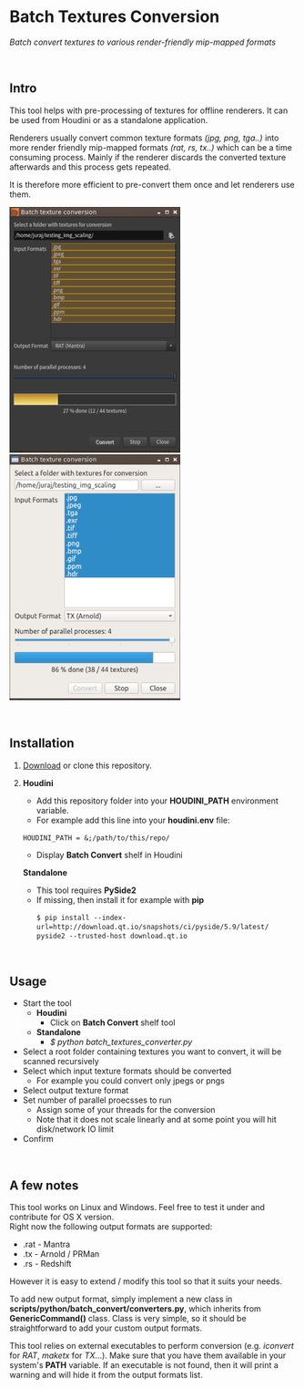 Batch Textures Conversion
=========================
*Batch convert textures to various render-friendly mip-mapped formats*

<br>

Intro
-----
This tool helps with pre-processing of textures for offline renderers. It can be used from Houdini or as a standalone application.

Renderers usually convert common texture formats *(jpg, png, tga..)* into more render friendly mip-mapped formats *(rat, rs, tx..)* which can be a time consuming process. Mainly if the renderer discards the converted texture afterwards and this process gets repeated.

It is therefore more efficient to pre-convert them once and let renderers use them.

![Houdini screenshot](./img/screen_hou.png) 
![Standalone screenshot](./img/screen_standalone.png)

<br>

Installation
------------
1. [Download](https://github.com/jtomori/batch_textures_convert/archive/master.zip) or clone this repository.

2.  **Houdini**
    * Add this repository folder into your **HOUDINI_PATH** environment variable.
    * For example add this line into your **houdini.env** file:
    ```
    HOUDINI_PATH = &;/path/to/this/repo/
    ```
    * Display **Batch Convert** shelf in Houdini

    **Standalone**
    * This tool requires **PySide2**
    * If missing, then install it for example with **pip**
        ```
        $ pip install --index-url=http://download.qt.io/snapshots/ci/pyside/5.9/latest/ pyside2 --trusted-host download.qt.io
        ````

<br>

Usage
-----
* Start the tool
    * **Houdini**
        * Click on **Batch Convert** shelf tool
    *  **Standalone**
        * *$ python batch_textures_converter.py*
* Select a root folder containing textures you want to convert, it will be scanned recursively
* Select which input texture formats should be converted
    * For example you could convert only jpegs or pngs
* Select output texture format
* Set number of parallel proecsses to run
    * Assign some of your threads for the conversion
    * Note that it does not scale linearly and at some point you will hit disk/network IO limit
* Confirm

<br>

A few notes
-----------
This tool works on Linux and Windows. Feel free to test it under and contribute for OS X version. <br>
Right now the following output formats are supported:
* .rat - Mantra
* .tx - Arnold / PRMan
* .rs - Redshift

However it is easy to extend / modify this tool so that it suits your needs. <br>

To add new output format, simply implement a new class in **scripts/python/batch_convert/converters.py**, which inherits from **GenericCommand()** class. Class is very simple, so it should be straightforward to add your custom output formats. <br>

This tool relies on external executables to perform conversion (e.g. *iconvert* for *RAT*, *maketx* for *TX*...). Make sure that you have them available in your system's **PATH** variable. If an executable is not found, then it will print a warning and will hide it from the output formats list.